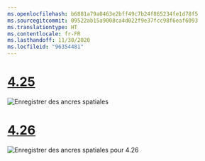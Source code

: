 ```yaml
---
ms.openlocfilehash: b6881a79a0463e2bff49c7b24f865234fe1d78f5
ms.sourcegitcommit: 09522ab15a9008ca4d022f9e37fcc98f6eaf6093
ms.translationtype: HT
ms.contentlocale: fr-FR
ms.lasthandoff: 11/30/2020
ms.locfileid: "96354481"
---
```

# <a name="425"></a>[4.25](#tab/425)

![Enregistrer des ancres spatiales](../images/unreal-spatialanchors-save.PNG)

# <a name="426"></a>[4.26](#tab/426)

![Enregistrer des ancres spatiales pour 4.26](../images/local-spatial-anchors-img-02.png)